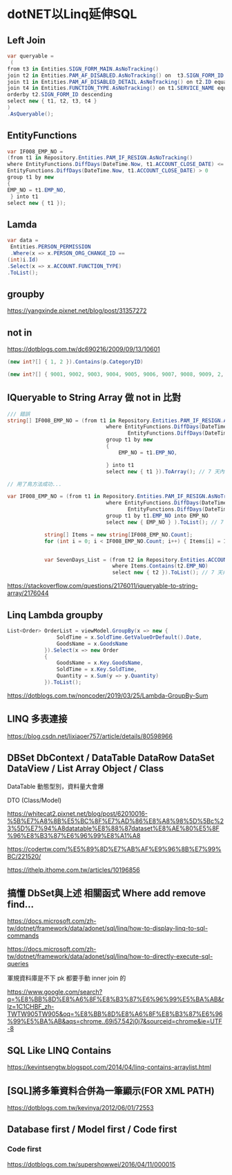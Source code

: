 # dotNET以Linq延伸SQL

## Left Join

```C#
var queryable =
 (
from t3 in Entities.SIGN_FORM_MAIN.AsNoTracking()
join t2 in Entities.PAM_AF_DISABLED.AsNoTracking() on  t3.SIGN_FORM_ID equals t2.SIGN_FORM_ID
join t1 in Entities.PAM_AF_DISABLED_DETAIL.AsNoTracking() on t2.ID equals t1.AF_DISABLED_ID into add from t1 in add.DefaultIfEmpty()
join t4 in Entities.FUNCTION_TYPE.AsNoTracking() on t1.SERVICE_NAME equals t4.ID into ft from t4 in ft.DefaultIfEmpty()
orderby t2.SIGN_FORM_ID descending
select new { t1, t2, t3, t4 }
)
.AsQueryable();
```

## EntityFunctions

```C#
var IF008_EMP_NO =
(from t1 in Repository.Entities.PAM_IF_RESIGN.AsNoTracking()
where EntityFunctions.DiffDays(DateTime.Now, t1.ACCOUNT_CLOSE_DATE) <= 7 &&
EntityFunctions.DiffDays(DateTime.Now, t1.ACCOUNT_CLOSE_DATE) > 0
group t1 by new
{
EMP_NO = t1.EMP_NO,
 } into t1
select new { t1 });
```

## Lamda

```C#
var data =
 Entities.PERSON_PERMISSION
 .Where(x => x.PERSON_ORG_CHANGE_ID ==
(int)i.Id)
.Select(x => x.ACCOUNT.FUNCTION_TYPE)
.ToList();
```

## groupby

<https://yangxinde.pixnet.net/blog/post/31357272>

## not in

<https://dotblogs.com.tw/dc690216/2009/09/13/10601>

```C#
(new int?[] { 1, 2 }).Contains(p.CategoryID)

(new int?[] { 9001, 9002, 9003, 9004, 9005, 9006, 9007, 9008, 9009, 2, 3, 4, 5, 7, 9 }).Contains(x.t2.FUNCTION_TYPE)
```

## IQueryable to String Array 做 not in 比對

```C#
/// 錯誤
string[] IF008_EMP_NO = (from t1 in Repository.Entities.PAM_IF_RESIGN.AsNoTracking()
                                where EntityFunctions.DiffDays(DateTime.Now, t1.ACCOUNT_CLOSE_DATE) <= 7 &&
                                       EntityFunctions.DiffDays(DateTime.Now, t1.ACCOUNT_CLOSE_DATE) > 0
                                group t1 by new
                                {
                                    EMP_NO = t1.EMP_NO,

                                } into t1
                                select new { t1 }).ToArray(); // 7 天內 PAM_IF_RESIGN 新增資料且 IF008 Distinct 確保唯一值 DBSET

// 用了鳥方法成功...

var IF008_EMP_NO = (from t1 in Repository.Entities.PAM_IF_RESIGN.AsNoTracking()
                                where EntityFunctions.DiffDays(DateTime.Now, t1.ACCOUNT_CLOSE_DATE) <= 7 &&
                                       EntityFunctions.DiffDays(DateTime.Now, t1.ACCOUNT_CLOSE_DATE) > 0
                                group t1 by t1.EMP_NO into EMP_NO
                                select new { EMP_NO } ).ToList(); // 7 天內 PAM_IF_RESIGN 新增資料且 IF008 Distinct 確保唯一值 DBSET

            string[] Items = new string[IF008_EMP_NO.Count];
            for (int i = 0; i < IF008_EMP_NO.Count; i++) { Items[i] = IF008_EMP_NO[i].EMP_NO.Key; }


            var SevenDays_List = (from t2 in Repository.Entities.ACCOUNT.AsNoTracking()
                                  where Items.Contains(t2.EMP_NO)
                                  select new { t2 }).ToList(); // 7 天內 Account 新增資料 Group Emp_No 只取一筆

```

<https://stackoverflow.com/questions/2176011/iqueryable-to-string-array/2176044>

## Linq Lambda groupby

```C#
List<Order> OrderList = viewModel.GroupBy(x => new {
                SoldTime = x.SoldTime.GetValueOrDefault().Date,
                GoodsName = x.GoodsName
            }).Select(x => new Order
            {
                GoodsName = x.Key.GoodsName,
                SoldTime = x.Key.SoldTime,
                Quantity = x.Sum(y => y.Quantity)
            }).ToList();
```

<https://dotblogs.com.tw/noncoder/2019/03/25/Lambda-GroupBy-Sum>

## LINQ 多表連接

<https://blog.csdn.net/lixiaoer757/article/details/80598966>

## DBSet DbContext / DataTable DataRow DataSet DataView / List Array Object / Class

DataTable 動態型別，資料量大會爆

DTO (Class/Model)

<https://whitecat2.pixnet.net/blog/post/62010016-%5B%E7%A8%8B%E5%BC%8F%E7%AD%86%E8%A8%98%5D%5Bc%23%5D%E7%94%A8datatable%E8%88%87dataset%E8%AE%80%E5%8F%96%E8%B3%87%E6%96%99%E8%A1%A8>

<https://codertw.com/%E5%89%8D%E7%AB%AF%E9%96%8B%E7%99%BC/221520/>

<https://ithelp.ithome.com.tw/articles/10196856>

## 搞懂 DbSet與上述 相關函式 Where add remove find...

<https://docs.microsoft.com/zh-tw/dotnet/framework/data/adonet/sql/linq/how-to-display-linq-to-sql-commands>

<https://docs.microsoft.com/zh-tw/dotnet/framework/data/adonet/sql/linq/how-to-directly-execute-sql-queries>

軍規資料庫是不下 pk 都要手動 inner join 的

<https://www.google.com/search?q=%E8%BB%8D%E8%A6%8F%E8%B3%87%E6%96%99%E5%BA%AB&rlz=1C1CHBF_zh-TWTW905TW905&oq=%E8%BB%8D%E8%A6%8F%E8%B3%87%E6%96%99%E5%BA%AB&aqs=chrome..69i57.542j0j7&sourceid=chrome&ie=UTF-8>

## SQL Like LINQ Contains

<https://kevintsengtw.blogspot.com/2014/04/linq-contains-arraylist.html>

## [SQL]將多筆資料合併為一筆顯示(FOR XML PATH)

<https://dotblogs.com.tw/kevinya/2012/06/01/72553>

## Database first / Model first / Code first

### Code first

<https://dotblogs.com.tw/supershowwei/2016/04/11/000015>